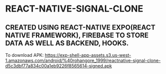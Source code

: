 # REACT-NATIVE-SIGNAL-CLONE
## CREATED USING REACT-NATIVE EXPO(REACT NATIVE FRAMEWORK), FIREBASE TO STORE DATA AS WELL AS BACKEND, HOOKS.

To download APK:
https://exp-shell-app-assets.s3.us-west-1.amazonaws.com/android/%40rohangore_1999/reactnative-signal-clone-d5c3dbf77a834c00a1eb9226f8565614-signed.apk

